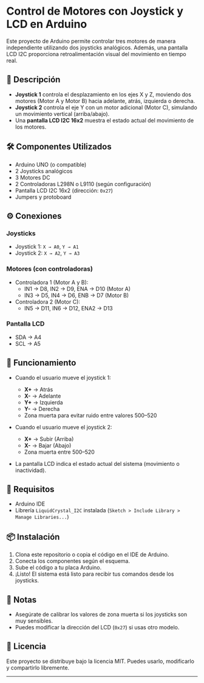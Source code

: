 # Control de Motores con Joystick y LCD en Arduino

Este proyecto de Arduino permite controlar tres motores de manera independiente utilizando dos joysticks analógicos. Además, una pantalla LCD I2C proporciona retroalimentación visual del movimiento en tiempo real.

## 🧠 Descripción

- **Joystick 1** controla el desplazamiento en los ejes X y Z, moviendo dos motores (Motor A y Motor B) hacia adelante, atrás, izquierda o derecha.
- **Joystick 2** controla el eje Y con un motor adicional (Motor C), simulando un movimiento vertical (arriba/abajo).
- Una **pantalla LCD I2C 16x2** muestra el estado actual del movimiento de los motores.

## 🛠️ Componentes Utilizados

- Arduino UNO (o compatible)
- 2 Joysticks analógicos
- 3 Motores DC
- 2 Controladoras L298N o L9110 (según configuración)
- Pantalla LCD I2C 16x2 (dirección: `0x27`)
- Jumpers y protoboard

## ⚙️ Conexiones

### Joysticks
- Joystick 1: `X → A0`, `Y → A1`
- Joystick 2: `X → A2`, `Y → A3`

### Motores (con controladoras)
- Controladora 1 (Motor A y B):
  - IN1 → D8, IN2 → D9, ENA → D10 (Motor A)
  - IN3 → D5, IN4 → D6, ENB → D7 (Motor B)
- Controladora 2 (Motor C):
  - IN5 → D11, IN6 → D12, ENA2 → D13

### Pantalla LCD
- SDA → A4  
- SCL → A5  

## 🧾 Funcionamiento

- Cuando el usuario mueve el joystick 1:
  - **X+** → Atrás
  - **X-** → Adelante
  - **Y+** → Izquierda
  - **Y-** → Derecha
  - Zona muerta para evitar ruido entre valores 500–520

- Cuando el usuario mueve el joystick 2:
  - **X+** → Subir (Arriba)
  - **X-** → Bajar (Abajo)
  - Zona muerta entre 500–520

- La pantalla LCD indica el estado actual del sistema (movimiento o inactividad).

## 🚀 Requisitos

- Arduino IDE
- Librería `LiquidCrystal_I2C` instalada (`Sketch > Include Library > Manage Libraries...`)

## 📦 Instalación

1. Clona este repositorio o copia el código en el IDE de Arduino.
2. Conecta los componentes según el esquema.
3. Sube el código a tu placa Arduino.
4. ¡Listo! El sistema está listo para recibir tus comandos desde los joysticks.

## 📝 Notas

- Asegúrate de calibrar los valores de zona muerta si los joysticks son muy sensibles.
- Puedes modificar la dirección del LCD (`0x27`) si usas otro modelo.

## 📄 Licencia

Este proyecto se distribuye bajo la licencia MIT. Puedes usarlo, modificarlo y compartirlo libremente.

---
